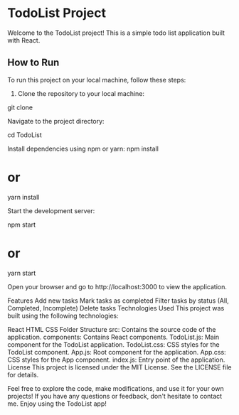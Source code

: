 # TodoList Project

Welcome to the TodoList project! This is a simple todo list application built with React.

## How to Run

To run this project on your local machine, follow these steps:

1. Clone the repository to your local machine:

git clone <repository-url>


 Navigate to the project directory:

cd TodoList

Install dependencies using npm or yarn:
npm install
# or
yarn install


Start the development server:

npm start
# or
yarn start


Open your browser and go to http://localhost:3000 to view the application.


Features
Add new tasks
Mark tasks as completed
Filter tasks by status (All, Completed, Incomplete)
Delete tasks
Technologies Used
This project was built using the following technologies:

React
HTML
CSS
Folder Structure
src: Contains the source code of the application.
components: Contains React components.
TodoList.js: Main component for the TodoList application.
TodoList.css: CSS styles for the TodoList component.
App.js: Root component for the application.
App.css: CSS styles for the App component.
index.js: Entry point of the application.
License
This project is licensed under the MIT License. See the LICENSE file for details.

Feel free to explore the code, make modifications, and use it for your own projects! If you have any questions or feedback, don't hesitate to contact me. Enjoy using the TodoList app!

